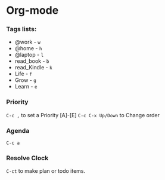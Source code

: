 # Org-mode

### Tags lists:

* @work - `w`
* @home - `h`
* @laptop - `l`
* read_book - `b`
* read_Kindle - `k`
* Life - `f`
* Grow - `g`
* Learn - `e`

### Priority

`C-c ,` to set a Priority [A]-[E]
`C-c C-x Up/Down` to Change order

### Agenda

`C-c a`

### Resolve Clock

`C-ct` to make plan or todo items.
